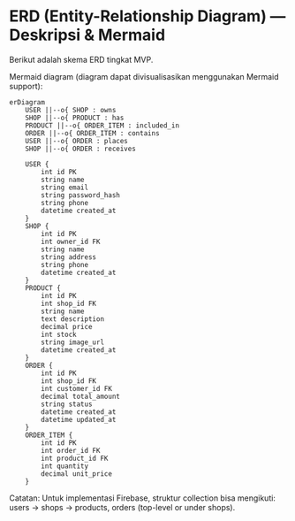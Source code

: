 # ERD (Entity-Relationship Diagram) — Deskripsi & Mermaid
Berikut adalah skema ERD tingkat MVP.

Mermaid diagram (diagram dapat divisualisasikan menggunakan Mermaid support):

```mermaid
erDiagram
    USER ||--o{ SHOP : owns
    SHOP ||--o{ PRODUCT : has
    PRODUCT ||--o{ ORDER_ITEM : included_in
    ORDER ||--o{ ORDER_ITEM : contains
    USER ||--o{ ORDER : places
    SHOP ||--o{ ORDER : receives

    USER {
        int id PK
        string name
        string email
        string password_hash
        string phone
        datetime created_at
    }
    SHOP {
        int id PK
        int owner_id FK
        string name
        string address
        string phone
        datetime created_at
    }
    PRODUCT {
        int id PK
        int shop_id FK
        string name
        text description
        decimal price
        int stock
        string image_url
        datetime created_at
    }
    ORDER {
        int id PK
        int shop_id FK
        int customer_id FK
        decimal total_amount
        string status
        datetime created_at
        datetime updated_at
    }
    ORDER_ITEM {
        int id PK
        int order_id FK
        int product_id FK
        int quantity
        decimal unit_price
    }
```

Catatan: Untuk implementasi Firebase, struktur collection bisa mengikuti: users -> shops -> products, orders (top-level or under shops).

